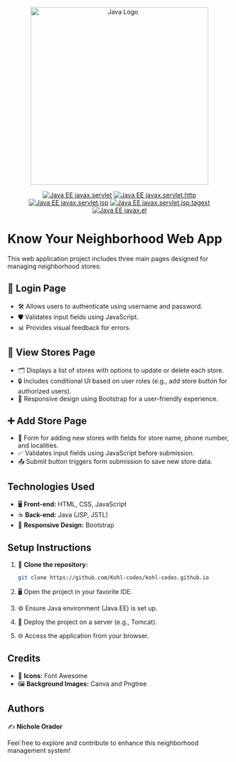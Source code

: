 <p align="center"><a href="https://www.java.com/" target="_blank"><img src="https://www.vectorlogo.zone/logos/java/java-ar21.svg" width="400" alt="Java Logo"></a></p>

<p align="center">
  <a href="https://www.oracle.com/java/technologies/java-ee-glance.html"><img src="https://img.shields.io/badge/Java%20EE-javax.servlet-green" alt="Java EE javax.servlet"></a>
  <a href="https://www.oracle.com/java/technologies/java-ee-glance.html"><img src="https://img.shields.io/badge/Java%20EE-javax.servlet.http-blue" alt="Java EE javax.servlet.http"></a>
  <a href="https://www.oracle.com/java/technologies/java-ee-glance.html"><img src="https://img.shields.io/badge/Java%20EE-javax.servlet.jsp-orange" alt="Java EE javax.servlet.jsp"></a>
  <a href="https://www.oracle.com/java/technologies/java-ee-glance.html"><img src="https://img.shields.io/badge/Java%20EE-javax.servlet.jsp.tagext-red" alt="Java EE javax.servlet.jsp.tagext"></a>
  <a href="https://www.oracle.com/java/technologies/java-ee-glance.html"><img src="https://img.shields.io/badge/Java%20EE-javax.el-yellow" alt="Java EE javax.el"></a>
</p>


# Know Your Neighborhood Web App

This web application project includes three main pages designed for managing neighborhood stores:

## 🚪 Login Page
- 🛠️ Allows users to authenticate using username and password.
- 🛡️ Validates input fields using JavaScript.
- 📊 Provides visual feedback for errors.

## 🏬 View Stores Page
- 🗂️ Displays a list of stores with options to update or delete each store.
- 🔒 Includes conditional UI based on user roles (e.g., add store button for authorized users).
- 📱 Responsive design using Bootstrap for a user-friendly experience.

## ➕ Add Store Page
- 📝 Form for adding new stores with fields for store name, phone number, and localities.
- ✅ Validates input fields using JavaScript before submission.
- 📤 Submit button triggers form submission to save new store data.

## Technologies Used
- 🖥️ **Front-end:** HTML, CSS, JavaScript
- ☕ **Back-end:** Java (JSP, JSTL)
- 📱 **Responsive Design:** Bootstrap

## Setup Instructions
1. 📂 **Clone the repository:**
   
   ```sh
   git clone https://github.com/Kohl-codes/kohl-codes.github.io
2. 🖥️ Open the project in your favorite IDE.
3. ⚙️ Ensure Java environment (Java EE) is set up.
4. 🚀 Deploy the project on a server (e.g., Tomcat).
5. 🌐 Access the application from your browser.

## Credits
- 🎨 **Icons:** Font Awesome
- 🖼️ **Background Images:** Canva and Pngtree

## Authors
 ✍️ **Nichole Orador**
 
Feel free to explore and contribute to enhance this neighborhood management system!
